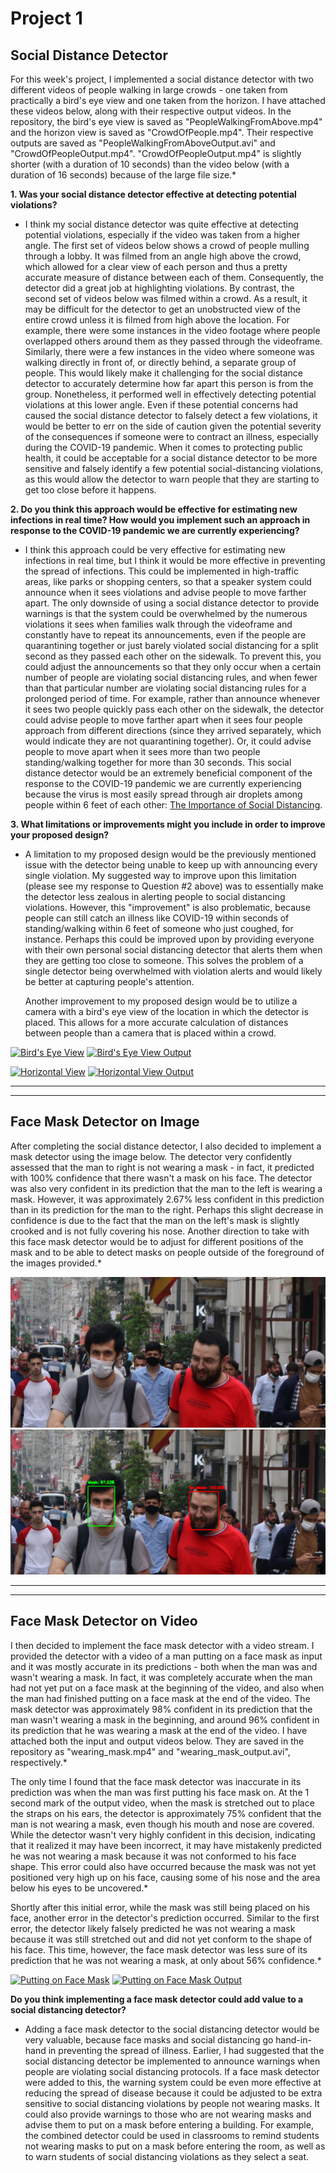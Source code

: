 # Project 1

## Social Distance Detector

For this week's project, I implemented a social distance detector with two different videos of people walking in large crowds - one taken from practically a bird's eye view and one taken from the horizon.  I have attached these videos below, along with their respective output videos. In the repository, the bird's eye view is saved as "PeopleWalkingFromAbove.mp4" and the horizon view is saved as "CrowdOfPeople.mp4".  Their respective outputs are saved as "PeopleWalkingFromAboveOutput.avi" and "CrowdOfPeopleOutput.mp4".  "CrowdOfPeopleOutput.mp4" is slightly shorter (with a duration of 10 seconds) than the video below (with a duration of 16 seconds) because of the large file size.*

**1. Was your social distance detector effective at detecting potential violations?**
*   I think my social distance detector was quite effective at detecting potential violations, especially if the video was taken from a higher angle.  The first set of videos below shows a crowd of people mulling through a lobby.  It was filmed from an angle high above the crowd, which allowed for a clear view of each person and thus a pretty accurate measure of distance between each of them.  Consequently, the detector did a great job at highlighting violations.  By contrast, the second set of videos below was filmed within a crowd.  As a result, it may be difficult for the detector to get an unobstructed view of the entire crowd unless it is filmed from high above the location.  For example, there were some instances in the video footage where people overlapped others around them as they passed through the videoframe.  Similarly, there were a few instances in the video where someone was walking directly in front of, or directly behind, a separate group of people.  This would likely make it challenging for the social distance detector to accurately determine how far apart this person is from the group.  Nonetheless, it performed well in effectively detecting potential violations at this lower angle.  Even if these potential concerns had caused the social distance detector to falsely detect a few violations, it would be better to err on the side of caution given the potential severity of the consequences if someone were to contract an illness, especially during the COVID-19 pandemic.  When it comes to protecting public health, it could be acceptable for a social distance detector to be more sensitive and falsely identify a few potential social-distancing violations, as this would allow the detector to warn people that they are starting to get too close before it happens.

**2. Do you think this approach would be effective for estimating new infections in real time?  How would you implement such an approach in response to the COVID-19 pandemic we are currently experiencing?**

*    I think this approach could be very effective for estimating new infections in real time, but I think it would be more effective in preventing the spread of infections.  This could be implemented in high-traffic areas, like parks or shopping centers, so that a speaker system could announce when it sees violations and advise people to move farther apart.  The only downside of using a social distance detector to provide warnings is that the system could be overwhelmed by the numerous violations it sees when families walk through the videoframe and constantly have to repeat its announcements, even if the people are quarantining together or just barely violated social distancing for a split second as they passed each other on the sidewalk.  To prevent this, you could adjust the announcements so that they only occur when a certain number of people are violating social distancing rules, and when fewer than that particular number are violating social distancing rules for a prolonged period of time.  For example, rather than announce whenever it sees two people quickly pass each other on the sidewalk, the detector could advise people to move farther apart when it sees four people approach from different directions (since they arrived separately, which would indicate they are not quarantining together).  Or, it could advise people to move apart when it sees more than two people standing/walking together for more than 30 seconds.  This social distance detector would be an extremely beneficial component of the response to the COVID-19 pandemic we are currently experiencing because the virus is most easily spread through air droplets among people within 6 feet of each other:  [The Importance of Social Distancing](https://www.cdc.gov/coronavirus/2019-ncov/prevent-getting-sick/social-distancing.html).

**3. What limitations or improvements might you include in order to improve your proposed design?**
*    A limitation to my proposed design would be the previously mentioned issue with the detector being unable to keep up with announcing every single violation.  My suggested way to improve upon this limitation (please see my response to Question #2 above) was to essentially make the detector less zealous in alerting people to social distancing violations.  However, this "improvement" is also problematic, because people can still catch an illness like COVID-19 within seconds of standing/walking within 6 feet of someone who just coughed, for instance.  Perhaps this could be improved upon by providing everyone with their own personal social distancing detector that alerts them when they are getting too close to someone.  This solves the problem of a single detector being overwhelmed with violation alerts and would likely be better at capturing people's attention.

     Another improvement to my proposed design would be to utilize a camera with a bird's eye view of the location in which the detector is placed.  This allows for a more accurate calculation of distances between people than a camera that is placed within a crowd.


[![Bird's Eye View](http://img.youtube.com/vi/TC7n-eiKW5g/0.jpg)](https://www.youtube.com/watch?v=TC7n-eiKW5g)
[![Bird's Eye View Output](http://img.youtube.com/vi/F0czsZuDzzE/0.jpg)](https://www.youtube.com/watch?v=F0czsZuDzzE)

[![Horizontal View](http://img.youtube.com/vi/mQUsiAK9dSw/0.jpg)](https://www.youtube.com/watch?v=mQUsiAK9dSw)
[![Horizontal View Output](http://img.youtube.com/vi/ks1WRvpHM_M/0.jpg)](https://www.youtube.com/watch?v=ks1WRvpHM_M)

***
---

## Face Mask Detector on Image

   After completing the social distance detector, I also decided to implement a mask detector using the image below.  The detector very confidently assessed that the man to right is not wearing a mask - in fact, it predicted with 100% confidence that there wasn't a mask on his face.  The detector was also very confident in its prediction that the man to the left is wearing a mask.  However, it was approximately 2.67% less confident in this prediction than in its prediction for the man to the right.  Perhaps this slight decrease in confidence is due to the fact that the man on the left's mask is slightly crooked and is not fully covering his nose.  Another direction to take with this face mask detector would be to adjust for different positions of the mask and to be able to detect masks on people outside of the foreground of the images provided.*

![](mask.jpg)  ![](mask_detected.PNG)

***
---

## Face Mask Detector on Video

   I then decided to implement the face mask detector with a video stream.  I provided the detector with a video of a man putting on a face mask as input and it was mostly accurate in its predictions - both when the man was and wasn't wearing a mask.  In fact, it was completely accurate when the man had not yet put on a face mask at the beginning of the video, and also when the man had finished putting on a face mask at the end of the video.  The mask detector was approximately 98% confident in its prediction that the man wasn't wearing a mask in the beginning, and around 96% confident in its prediction that he was wearing a mask at the end of the video.  I have attached both the input and output videos below.  They are saved in the repository as "wearing_mask.mp4" and "wearing_mask_output.avi", respectively.*  

   The only time I found that the face mask detector was inaccurate in its prediction was when the man was first putting his face mask on.  At the 1 second mark of the output video, when the mask is stretched out to place the straps on his ears, the detector is approximately 75% confident that the man is not wearing a mask, even though his mouth and nose are covered.  While the detector wasn't very highly confident in this decision, indicating that it realized it may have been incorrect, it may have mistakenly predicted he was not wearing a mask because it was not conformed to his face shape.  This error could also have occurred because the mask was not yet positioned very high up on his face, causing some of his nose and the area below his eyes to be uncovered.*  

   Shortly after this initial error, while the mask was still being placed on his face, another error in the detector's prediction occurred.  Similar to the first error, the detector likely falsely predicted he was not wearing a mask because it was still stretched out and did not yet conform to the shape of his face.  This time, however, the face mask detector was less sure of its prediction that he was not wearing a mask, at only about 56% confidence.*    

[![Putting on Face Mask](http://img.youtube.com/vi/ipPDy4PzxPw/0.jpg)](https://www.youtube.com/watch?v=ipPDy4PzxPw)
[![Putting on Face Mask Output](http://img.youtube.com/vi/55F0QrmVgkM/0.jpg)](https://youtu.be/55F0QrmVgkM)

**Do you think implementing a face mask detector could add value to a social distancing detector?**
*   Adding a face mask detector to the social distancing detector would be very valuable, because face masks and social distancing go hand-in-hand in preventing the spread of illness.  Earlier, I had suggested that the social distancing detector be implemented to announce warnings when people are violating social distancing protocols.  If a face mask detector were added to this, the warning system could be even more effective at reducing the spread of disease because it could be adjusted to be extra sensitive to social distancing violations by people not wearing masks.  It could also provide warnings to those who are not wearing masks and advise them to put on a mask before entering a building.  For example, the combined detector could be used in classrooms to remind students not wearing masks to put on a mask before entering the room, as well as to warn students of social distancing violations as they select a seat.
